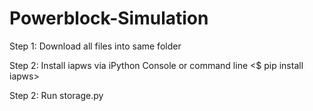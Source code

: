 # Powerblock-Simulation

Step 1: Download all files into same folder

Step 2: Install iapws via iPython Console or command line <$ pip install iapws> 

Step 2: Run storage.py

